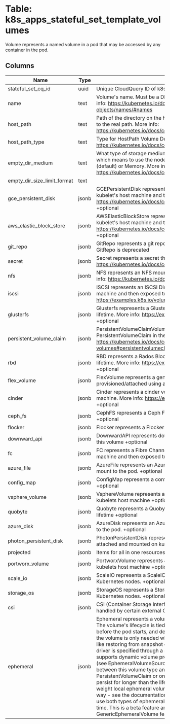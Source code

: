 
# Table: k8s_apps_stateful_set_template_volumes
Volume represents a named volume in a pod that may be accessed by any container in the pod.
## Columns
| Name        | Type           | Description  |
| ------------- | ------------- | -----  |
|stateful_set_cq_id|uuid|Unique CloudQuery ID of k8s_apps_stateful_sets table (FK)|
|name|text|Volume's name. Must be a DNS_LABEL and unique within the pod. More info: https://kubernetes.io/docs/concepts/overview/working-with-objects/names/#names|
|host_path|text|Path of the directory on the host. If the path is a symlink, it will follow the link to the real path. More info: https://kubernetes.io/docs/concepts/storage/volumes#hostpath|
|host_path_type|text|Type for HostPath Volume Defaults to "" More info: https://kubernetes.io/docs/concepts/storage/volumes#hostpath +optional|
|empty_dir_medium|text|What type of storage medium should back this directory. The default is "" which means to use the node's default medium. Must be an empty string (default) or Memory. More info: https://kubernetes.io/docs/concepts/storage/volumes#emptydir +optional|
|empty_dir_size_limit_format|text||
|gce_persistent_disk|jsonb|GCEPersistentDisk represents a GCE Disk resource that is attached to a kubelet's host machine and then exposed to the pod. More info: https://kubernetes.io/docs/concepts/storage/volumes#gcepersistentdisk +optional|
|aws_elastic_block_store|jsonb|AWSElasticBlockStore represents an AWS Disk resource that is attached to a kubelet's host machine and then exposed to the pod. More info: https://kubernetes.io/docs/concepts/storage/volumes#awselasticblockstore +optional|
|git_repo|jsonb|GitRepo represents a git repository at a particular revision. DEPRECATED: GitRepo is deprecated|
|secret|jsonb|Secret represents a secret that should populate this volume. More info: https://kubernetes.io/docs/concepts/storage/volumes#secret +optional|
|nfs|jsonb|NFS represents an NFS mount on the host that shares a pod's lifetime More info: https://kubernetes.io/docs/concepts/storage/volumes#nfs +optional|
|iscsi|jsonb|ISCSI represents an ISCSI Disk resource that is attached to a kubelet's host machine and then exposed to the pod. More info: https://examples.k8s.io/volumes/iscsi/README.md +optional|
|glusterfs|jsonb|Glusterfs represents a Glusterfs mount on the host that shares a pod's lifetime. More info: https://examples.k8s.io/volumes/glusterfs/README.md +optional|
|persistent_volume_claim|jsonb|PersistentVolumeClaimVolumeSource represents a reference to a PersistentVolumeClaim in the same namespace. More info: https://kubernetes.io/docs/concepts/storage/persistent-volumes#persistentvolumeclaims +optional|
|rbd|jsonb|RBD represents a Rados Block Device mount on the host that shares a pod's lifetime. More info: https://examples.k8s.io/volumes/rbd/README.md +optional|
|flex_volume|jsonb|FlexVolume represents a generic volume resource that is provisioned/attached using an exec based plugin. +optional|
|cinder|jsonb|Cinder represents a cinder volume attached and mounted on kubelets host machine. More info: https://examples.k8s.io/mysql-cinder-pd/README.md +optional|
|ceph_fs|jsonb|CephFS represents a Ceph FS mount on the host that shares a pod's lifetime +optional|
|flocker|jsonb|Flocker represents a Flocker volume attached to a kubelet's host machine|
|downward_api|jsonb|DownwardAPI represents downward API about the pod that should populate this volume +optional|
|fc|jsonb|FC represents a Fibre Channel resource that is attached to a kubelet's host machine and then exposed to the pod. +optional|
|azure_file|jsonb|AzureFile represents an Azure File Service mount on the host and bind mount to the pod. +optional|
|config_map|jsonb|ConfigMap represents a configMap that should populate this volume +optional|
|vsphere_volume|jsonb|VsphereVolume represents a vSphere volume attached and mounted on kubelets host machine +optional|
|quobyte|jsonb|Quobyte represents a Quobyte mount on the host that shares a pod's lifetime +optional|
|azure_disk|jsonb|AzureDisk represents an Azure Data Disk mount on the host and bind mount to the pod. +optional|
|photon_persistent_disk|jsonb|PhotonPersistentDisk represents a PhotonController persistent disk attached and mounted on kubelets host machine|
|projected|jsonb|Items for all in one resources secrets, configmaps, and downward API|
|portworx_volume|jsonb|PortworxVolume represents a portworx volume attached and mounted on kubelets host machine +optional|
|scale_io|jsonb|ScaleIO represents a ScaleIO persistent volume attached and mounted on Kubernetes nodes. +optional|
|storage_os|jsonb|StorageOS represents a StorageOS volume attached and mounted on Kubernetes nodes. +optional|
|csi|jsonb|CSI (Container Storage Interface) represents ephemeral storage that is handled by certain external CSI drivers (Beta feature). +optional|
|ephemeral|jsonb|Ephemeral represents a volume that is handled by a cluster storage driver. The volume's lifecycle is tied to the pod that defines it - it will be created before the pod starts, and deleted when the pod is removed.  Use this if: a) the volume is only needed while the pod runs, b) features of normal volumes like restoring from snapshot or capacity    tracking are needed, c) the storage driver is specified through a storage class, and d) the storage driver supports dynamic volume provisioning through    a PersistentVolumeClaim (see EphemeralVolumeSource for more    information on the connection between this volume type    and PersistentVolumeClaim).  Use PersistentVolumeClaim or one of the vendor-specific APIs for volumes that persist for longer than the lifecycle of an individual pod.  Use CSI for light-weight local ephemeral volumes if the CSI driver is meant to be used that way - see the documentation of the driver for more information.  A pod can use both types of ephemeral volumes and persistent volumes at the same time.  This is a beta feature and only available when the GenericEphemeralVolume feature gate is enabled.  +optional|
